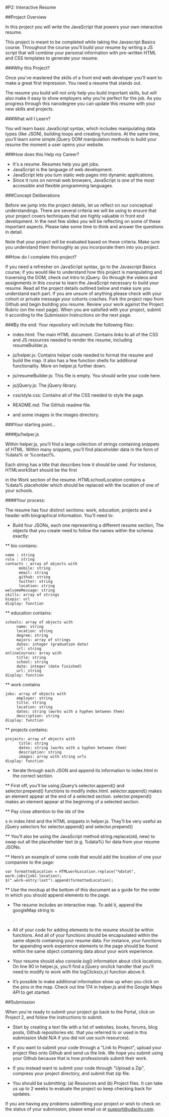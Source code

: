 #P2: Interactive Resume

##Project Overview

In this project you will write the JavaScript that powers your own interactive resume.

This project is meant to be completed while taking the Javascript Basics course. Throughout the course you'll build your resume by writing a JS script that will combine your personal information with pre-written HTML and CSS templates to generate your resume.

###Why this Project?

Once you've mastered the skills of a front end web developer you'll want to make a great first impression. You need a resume that stands out.

The resume you build will not only help you build important skills, but will also make it easy to show employers why you’re perfect for the job. As you progress through this nanodegree you can update this resume with your new skills and projects.

###What will I Learn?

You will learn basic JavaScript syntax, which includes manipulating data types (like JSON), building loops and creating functions. At the same time, you’ll learn some simple jQuery DOM manipulation methods to build your resume the moment a user opens your website.

###How does this Help my Career?

* It's a resume. Resumes help you get jobs.
* JavaScript is the language of web development.
* JavaScript lets you turn static web pages into dynamic applications.
* Since it runs on normal web browsers, JavaScript is one of the most accessible and flexible programming languages.

###Concept Deliberations

Before we jump into the project details, let us reflect on our conceptual understandings. There are several criteria we will be using to ensure that your project covers techniques that are highly valuable in front end development. In the next few slides you will be reflecting on some of these important aspects. Please take some time to think and answer the questions in detail.

Note that your project will be evaluated based on these criteria. Make sure you understand them thoroughly as you incorporate them into you project.

##How do I complete this project?

If you need a refresher on JavaScript syntax, go to the Javascript Basics course; if you would like to understand how this project is manipulating and traversing the DOM, check out Intro to jQuery.
Go through the videos and assignments in this course to learn the JavaScript necessary to build your resume.
Read all the project details outlined below and make sure you understand each part. If you are unsure of anything please check with your cohort or private message your cohorts coaches.
Fork the project repo from Github and begin building you resume.
Review your work against the Project Rubric (on the next page).
When you are satisfied with your project, submit it according to the Submission Instructions on the next page.

###By the end:
Your repository will include the following files:

* index.html: The main HTML document. Contains links to all of the CSS and JS resources needed to render the resume, including resumeBuilder.js.

* js/helper.js: Contains helper code needed to format the resume and build the map. It also has a few function shells for additional functionality. More on helper.js further down.

* js/resumeBuilder.js: This file is empty. You should write your code here.

* js/jQuery.js: The jQuery library.
* css/style.css: Contains all of the CSS needed to style the page.
* README.md: The GitHub readme file.

* and some images in the images directory.

###Your starting point...

####js/helper.js

Within helper.js, you’ll find a large collection of strings containing snippets of HTML. Within many snippets, you’ll find placeholder data in the form of %data% or %contact%.

Each string has a title that describes how it should be used. For instance, HTMLworkStart should be the first <div> in the Work section of the resume. HTMLschoolLocation contains a %data% placeholder which should be replaced with the location of one of your schools.

####Your process:

The resume has four distinct sections: work, education, projects and a header with biographical information. You’ll need to:

* Build four JSONs, each one representing a different resume section, The objects that you create need to follow the names within the schema exactly:

** bio contains:

	name : string
	role : string
	contacts : array of objects with
	      mobile: string
	      email: string 
	      github: string
	      twitter: string 
	      location: string
	welcomeMessage: string 
	skills: array of strings
	biopic: url
	display: function

** education contains:

	schools: array of objects with
	     name: string
	     location: string
	     degree: string
	     majors: array of strings
	     dates: integer (graduation date)
	     url: string
	onlineCourses: array with
	     title: string
	     school: string
	     date: integer (date finished)
	     url: string
	display: function

** work contains

	jobs: array of objects with
	     employer: string 
	     title: string 
	     location: string 
	     dates: string (works with a hyphen between them)
	     description: string 
	display: function

** projects contains:

	projects: array of objects with
	      title: string 
	      dates: string (works with a hyphen between them)
	      description: string
	      images: array with string urls
	display: function

* Iterate through each JSON and append its information to index.html in the correct section.

** First off, you’ll be using jQuery’s selector.append() and selector.prepend() functions to modify index.html. selector.append() makes an element appear at the end of a selected section. selector.prepend() makes an element appear at the beginning of a selected section.

** Pay close attention to the ids of the <div>s in index.html and the HTML snippets in helper.js. They’ll be very useful as jQuery selectors for selector.append() and selector.prepend()

** You’ll also be using the JavaScript method string.replace(old, new) to swap out all the placeholder text (e.g. %data%) for data from your resume JSONs.

** Here’s an example of some code that would add the location of one your companies to the page:

	var formattedLocation = HTMLworkLocation.replace("%data%", work.jobs[job].location);
	$(".work-entry:last").append(formattedLocation);

** Use the mockup at the bottom of this document as a guide for the order in which you should append elements to the page.

* The resume includes an interactive map. To add it, append the googleMap string to <div id=”mapDiv”>.

* All of your code for adding elements to the resume should be within functions. And all of your functions should be encapsulated within the same objects containing your resume data. For instance, your functions for appending work experience elements to the page should be found within the same object containing data about your work experience.

* Your resume should also console.log() information about click locations. On line 90 in helper.js, you’ll find a jQuery onclick handler that you’ll need to modify to work with the logClicks(x,y) function above it.

* It’s possible to make additional information show up when you click on the pins in the map. Check out line 174 in helper.js and the Google Maps API to get started.

##Submission

When you're ready to submit your project go back to the Portal, click on Project 2, and follow the instructions to submit.

* Start by creating a text file with a list of websites, books, forums, blog posts, Github repositories etc. that you referred to or used in this submission (Add N/A if you did not use such resources).

* If you want to submit your code through a "Link to Project", upload your project files onto Github and send us the link. We hope you submit using your Github because that is how professionals submit their work.

* If you instead want to submit your code through "Upload a Zip", compress your project directory, and submit that zip file.

* You should be submitting: (a) Resources and (b) Project files.
It can take us up to 2 weeks to evaluate the project so keep checking back for updates.

If you are having any problems submitting your project or wish to check on the status of your submission, please email us at support@udacity.com.
